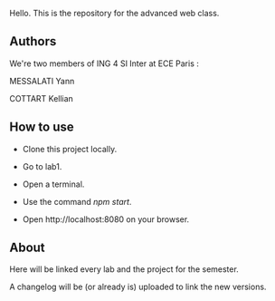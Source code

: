 Hello. This is the repository for the advanced web class.

## Authors

We're two members of ING 4 SI Inter at ECE Paris : 

MESSALATI Yann

COTTART Kellian

## How to use

* Clone this project locally.

* Go to lab1. 

* Open a terminal.

* Use the command _npm start_.

* Open http://localhost:8080 on your browser.

## About 

Here will be linked every lab and the project for the semester.

A changelog will be (or already is) uploaded to link the new versions.

